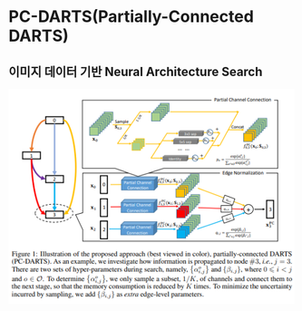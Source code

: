 # PC-DARTS(Partially-Connected DARTS) 
## 이미지 데이터 기반 Neural Architecture Search

![pcdarts](./PC-DARTS.png)